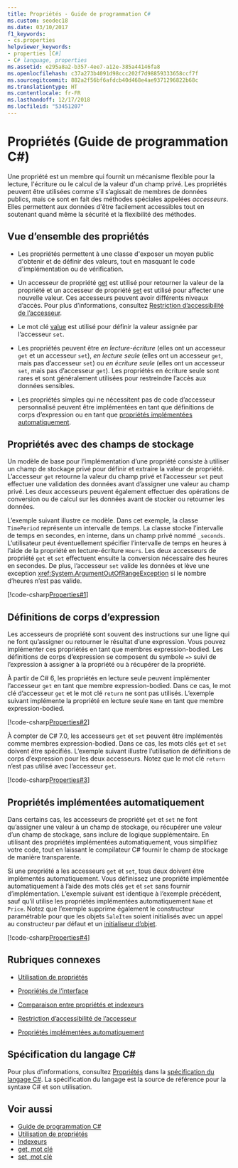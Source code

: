 ```yaml
---
title: Propriétés - Guide de programmation C#
ms.custom: seodec18
ms.date: 03/10/2017
f1_keywords:
- cs.properties
helpviewer_keywords:
- properties [C#]
- C# language, properties
ms.assetid: e295a8a2-b357-4ee7-a12e-385a44146fa8
ms.openlocfilehash: c37a273b4091d98ccc202f7d98859333658ccf7f
ms.sourcegitcommit: 882a2f56bf6afdcb40d468e4ae9371296822b68c
ms.translationtype: HT
ms.contentlocale: fr-FR
ms.lasthandoff: 12/17/2018
ms.locfileid: "53451207"
---
```

# <a name="properties-c-programming-guide"></a>Propriétés (Guide de programmation C#)

Une propriété est un membre qui fournit un mécanisme flexible pour la lecture, l'écriture ou le calcul de la valeur d'un champ privé. Les propriétés peuvent être utilisées comme s’il s’agissait de membres de données publics, mais ce sont en fait des méthodes spéciales appelées *accesseurs*. Elles permettent aux données d'être facilement accessibles tout en soutenant quand même la sécurité et la flexibilité des méthodes.  

## <a name="properties-overview"></a>Vue d’ensemble des propriétés  
  
- Les propriétés permettent à une classe d'exposer un moyen public d'obtenir et de définir des valeurs, tout en masquant le code d'implémentation ou de vérification.  
  
- Un accesseur de propriété [get](../../../csharp/language-reference/keywords/get.md) est utilisé pour retourner la valeur de la propriété et un accesseur de propriété [set](../../../csharp/language-reference/keywords/set.md) est utilisé pour affecter une nouvelle valeur. Ces accesseurs peuvent avoir différents niveaux d’accès. Pour plus d’informations, consultez [Restriction d’accessibilité de l’accesseur](../../../csharp/programming-guide/classes-and-structs/restricting-accessor-accessibility.md).  
  
- Le mot clé [value](../../../csharp/language-reference/keywords/value.md) est utilisé pour définir la valeur assignée par l’accesseur `set`.  
- Les propriétés peuvent être *en lecture-écriture* (elles ont un accesseur `get` et un accesseur `set`), *en lecture seule* (elles ont un accesseur `get`, mais pas d’accesseur `set`) ou *en écriture seule* (elles ont un accesseur `set`, mais pas d’accesseur `get`). Les propriétés en écriture seule sont rares et sont généralement utilisées pour restreindre l’accès aux données sensibles.

- Les propriétés simples qui ne nécessitent pas de code d’accesseur personnalisé peuvent être implémentées en tant que définitions de corps d’expression ou en tant que [propriétés implémentées automatiquement](../../../csharp/programming-guide/classes-and-structs/auto-implemented-properties.md).
 
## <a name="properties-with-backing-fields"></a>Propriétés avec des champs de stockage

Un modèle de base pour l’implémentation d’une propriété consiste à utiliser un champ de stockage privé pour définir et extraire la valeur de propriété. L’accesseur `get` retourne la valeur du champ privé et l’accesseur `set` peut effectuer une validation des données avant d’assigner une valeur au champ privé. Les deux accesseurs peuvent également effectuer des opérations de conversion ou de calcul sur les données avant de stocker ou retourner les données.

L’exemple suivant illustre ce modèle. Dans cet exemple, la classe `TimePeriod` représente un intervalle de temps. La classe stocke l’intervalle de temps en secondes, en interne, dans un champ privé nommé `_seconds`. L’utilisateur peut éventuellement spécifier l’intervalle de temps en heures à l’aide de la propriété en lecture-écriture `Hours`. Les deux accesseurs de propriété `get` et `set` effectuent ensuite la conversion nécessaire des heures en secondes. De plus, l’accesseur `set` valide les données et lève une exception <xref:System.ArgumentOutOfRangeException> si le nombre d’heures n’est pas valide. 
   
 [!code-csharp[Properties#1](../../../../samples/snippets/csharp/programming-guide/classes-and-structs/properties-1.cs)]  
  
## <a name="expression-body-definitions"></a>Définitions de corps d’expression  

 Les accesseurs de propriété sont souvent des instructions sur une ligne qui ne font qu’assigner ou retourner le résultat d’une expression. Vous pouvez implémenter ces propriétés en tant que membres expression-bodied. Les définitions de corps d’expression se composent du symbole `=>` suivi de l’expression à assigner à la propriété ou à récupérer de la propriété.

 À partir de C# 6, les propriétés en lecture seule peuvent implémenter l’accesseur `get` en tant que membre expression-bodied. Dans ce cas, le mot clé d’accesseur `get` et le mot clé `return` ne sont pas utilisés. L’exemple suivant implémente la propriété en lecture seule `Name` en tant que membre expression-bodied.

 [!code-csharp[Properties#2](../../../../samples/snippets/csharp/programming-guide/classes-and-structs/properties-2.cs)]  

 À compter de C# 7.0, les accesseurs `get` et `set` peuvent être implémentés comme membres expression-bodied. Dans ce cas, les mots clés `get` et `set` doivent être spécifiés. L’exemple suivant illustre l’utilisation de définitions de corps d’expression pour les deux accesseurs. Notez que le mot clé `return` n’est pas utilisé avec l’accesseur `get`.
 
  [!code-csharp[Properties#3](../../../../samples/snippets/csharp/programming-guide/classes-and-structs/properties-3.cs)]  

## <a name="auto-implemented-properties"></a>Propriétés implémentées automatiquement

Dans certains cas, les accesseurs de propriété `get` et `set` ne font qu’assigner une valeur à un champ de stockage, ou récupérer une valeur d’un champ de stockage, sans inclure de logique supplémentaire. En utilisant des propriétés implémentées automatiquement, vous simplifiez votre code, tout en laissant le compilateur C# fournir le champ de stockage de manière transparente. 

Si une propriété a les accesseurs `get` et `set`, tous deux doivent être implémentés automatiquement. Vous définissez une propriété implémentée automatiquement à l’aide des mots clés `get` et `set` sans fournir d’implémentation. L’exemple suivant est identique à l’exemple précédent, sauf qu’il utilise les propriétés implémentées automatiquement `Name` et `Price`. Notez que l’exemple supprime également le constructeur paramétrable pour que les objets `SaleItem` soient initialisés avec un appel au constructeur par défaut et un [initialiseur d’objet](object-and-collection-initializers.md).

  [!code-csharp[Properties#4](../../../../samples/snippets/csharp/programming-guide/classes-and-structs/properties-4.cs)]  

## <a name="related-sections"></a>Rubriques connexes  
  
-   [Utilisation de propriétés](../../../csharp/programming-guide/classes-and-structs/using-properties.md)  
  
-   [Propriétés de l’interface](../../../csharp/programming-guide/classes-and-structs/interface-properties.md)  
  
-   [Comparaison entre propriétés et indexeurs](../../../csharp/programming-guide/indexers/comparison-between-properties-and-indexers.md)  
  
-   [Restriction d’accessibilité de l’accesseur](../../../csharp/programming-guide/classes-and-structs/restricting-accessor-accessibility.md)  
  
-   [Propriétés implémentées automatiquement](../../../csharp/programming-guide/classes-and-structs/auto-implemented-properties.md)  
  
## <a name="c-language-specification"></a>Spécification du langage C#  

Pour plus d’informations, consultez [Propriétés](~/_csharplang/spec/classes.md#properties) dans la [spécification du langage C#](../../language-reference/language-specification/index.md). La spécification du langage est la source de référence pour la syntaxe C# et son utilisation.
  
## <a name="see-also"></a>Voir aussi

- [Guide de programmation C#](../../../csharp/programming-guide/index.md)  
- [Utilisation de propriétés](../../../csharp/programming-guide/classes-and-structs/using-properties.md)  
- [Indexeurs](../../../csharp/programming-guide/indexers/index.md)  
- [get, mot clé](../../../csharp/language-reference/keywords/get.md)    
- [set, mot clé](../../../csharp/language-reference/keywords/set.md)    
